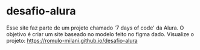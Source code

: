 # desafio-alura
Esse site faz parte de um projeto chamado '7 days of code' da Alura. O objetivo é criar um site baseado no modelo feito no figma dado. 
Visualize o projeto: https://romulo-milani.github.io/desafio-alura
